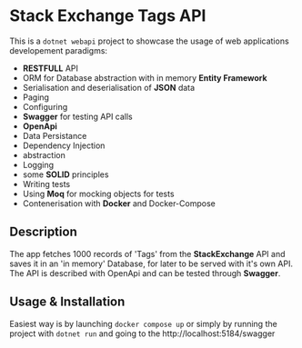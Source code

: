 # Stack Exchange Tags API
This is a ``dotnet webapi`` project to showcase the usage of web 
applications developement paradigms:
* **RESTFULL** API
* ORM for Database abstraction with in memory **Entity Framework**
* Serialisation and deserialisation of **JSON** data
* Paging
* Configuring
* **Swagger** for testing API calls
* **OpenApi**
* Data Persistance
* Dependency Injection
* abstraction
* Logging
* some **SOLID** principles
* Writing tests
* Using **Moq** for mocking objects for tests
* Contenerisation with **Docker** and Docker-Compose 

## Description
The app fetches 1000 records of 'Tags' from the **StackExchange** 
API and saves it in an 'in memory' Database, for later to be served 
with it's own API. The API is described with OpenApi and can be 
tested through **Swagger**.
## Usage & Installation
Easiest way is by launching ``docker compose up`` or simply by running 
the project with ``dotnet run`` and going to the http://localhost:5184/swagger
